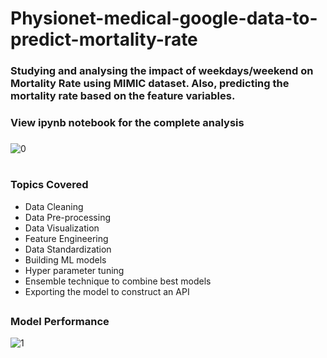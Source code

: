 # Physionet-medical-google-data-to-predict-mortality-rate

### Studying and analysing the impact of weekdays/weekend on Mortality Rate using MIMIC dataset. Also, predicting the mortality rate based on the feature variables.

### View ipynb notebook for the complete analysis
###
![0](https://user-images.githubusercontent.com/79327536/143133235-db5262fa-61b2-4b19-832f-633d89a3ffc8.jpg)
#
### Topics Covered
- Data Cleaning
- Data Pre-processing
- Data Visualization
- Feature Engineering
- Data Standardization
- Building ML models
- Hyper parameter tuning
- Ensemble technique to combine best models
- Exporting the model to construct an API

##
### Model Performance

![1](https://user-images.githubusercontent.com/79327536/143134842-d6cc00f6-62e4-4694-b112-82bcef052301.png)
